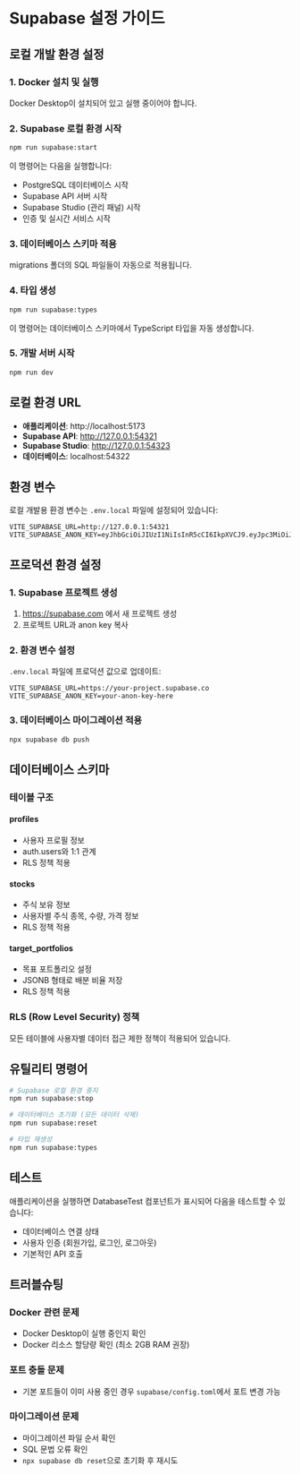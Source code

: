 # Supabase 설정 가이드

## 로컬 개발 환경 설정

### 1. Docker 설치 및 실행
Docker Desktop이 설치되어 있고 실행 중이어야 합니다.

### 2. Supabase 로컬 환경 시작
```bash
npm run supabase:start
```

이 명령어는 다음을 실행합니다:
- PostgreSQL 데이터베이스 시작
- Supabase API 서버 시작
- Supabase Studio (관리 패널) 시작
- 인증 및 실시간 서비스 시작

### 3. 데이터베이스 스키마 적용
migrations 폴더의 SQL 파일들이 자동으로 적용됩니다.

### 4. 타입 생성
```bash
npm run supabase:types
```

이 명령어는 데이터베이스 스키마에서 TypeScript 타입을 자동 생성합니다.

### 5. 개발 서버 시작
```bash
npm run dev
```

## 로컬 환경 URL

- **애플리케이션**: http://localhost:5173
- **Supabase API**: http://127.0.0.1:54321
- **Supabase Studio**: http://127.0.0.1:54323
- **데이터베이스**: localhost:54322

## 환경 변수

로컬 개발용 환경 변수는 `.env.local` 파일에 설정되어 있습니다:

```env
VITE_SUPABASE_URL=http://127.0.0.1:54321
VITE_SUPABASE_ANON_KEY=eyJhbGciOiJIUzI1NiIsInR5cCI6IkpXVCJ9.eyJpc3MiOiJzdXBhYmFzZS1kZW1vIiwicm9sZSI6ImFub24iLCJleHAiOjE5ODM4MTI5OTZ9.CRXP1A7WOeoJeXxjNni43kdQwgnWNReilDMblYTn_I0
```

## 프로덕션 환경 설정

### 1. Supabase 프로젝트 생성
1. https://supabase.com 에서 새 프로젝트 생성
2. 프로젝트 URL과 anon key 복사

### 2. 환경 변수 설정
`.env.local` 파일에 프로덕션 값으로 업데이트:

```env
VITE_SUPABASE_URL=https://your-project.supabase.co
VITE_SUPABASE_ANON_KEY=your-anon-key-here
```

### 3. 데이터베이스 마이그레이션 적용
```bash
npx supabase db push
```

## 데이터베이스 스키마

### 테이블 구조

#### profiles
- 사용자 프로필 정보
- auth.users와 1:1 관계
- RLS 정책 적용

#### stocks
- 주식 보유 정보
- 사용자별 주식 종목, 수량, 가격 정보
- RLS 정책 적용

#### target_portfolios
- 목표 포트폴리오 설정
- JSONB 형태로 배분 비율 저장
- RLS 정책 적용

### RLS (Row Level Security) 정책
모든 테이블에 사용자별 데이터 접근 제한 정책이 적용되어 있습니다.

## 유틸리티 명령어

```bash
# Supabase 로컬 환경 중지
npm run supabase:stop

# 데이터베이스 초기화 (모든 데이터 삭제)
npm run supabase:reset

# 타입 재생성
npm run supabase:types
```

## 테스트

애플리케이션을 실행하면 DatabaseTest 컴포넌트가 표시되어 다음을 테스트할 수 있습니다:
- 데이터베이스 연결 상태
- 사용자 인증 (회원가입, 로그인, 로그아웃)
- 기본적인 API 호출

## 트러블슈팅

### Docker 관련 문제
- Docker Desktop이 실행 중인지 확인
- Docker 리소스 할당량 확인 (최소 2GB RAM 권장)

### 포트 충돌 문제
- 기본 포트들이 이미 사용 중인 경우 `supabase/config.toml`에서 포트 변경 가능

### 마이그레이션 문제
- 마이그레이션 파일 순서 확인
- SQL 문법 오류 확인
- `npx supabase db reset`으로 초기화 후 재시도